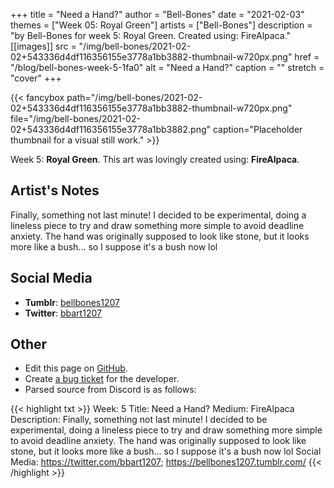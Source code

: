 +++
title =       "Need a Hand?"
author =      "Bell-Bones"
date =        "2021-02-03"
themes =      ["Week 05: Royal Green"]
artists =     ["Bell-Bones"]
description = "by Bell-Bones for week 5: Royal Green. Created using: FireAlpaca."
[[images]]
      src = "/img/bell-bones/2021-02-02+543336d4df116356155e3778a1bb3882-thumbnail-w720px.png"
      href = "/blog/bell-bones-week-5-1fa0"
      alt = "Need a Hand?"
      caption = ""
      stretch = "cover"
+++

{{< fancybox path="/img/bell-bones/2021-02-02+543336d4df116356155e3778a1bb3882-thumbnail-w720px.png" file="/img/bell-bones/2021-02-02+543336d4df116356155e3778a1bb3882.png" caption="Placeholder thumbnail for a visual still work." >}}


Week 5: **Royal Green**. This art was lovingly created using: **FireAlpaca**.

## Artist's Notes

Finally, something not last minute! I decided to be experimental, doing a lineless piece to try and draw something more simple to avoid deadline anxiety. The hand was originally supposed to look like stone, but it looks more like a bush... so I suppose it's a bush now lol

## Social Media

- **Tumblr**: <a href='https://bellbones1207.tumblr.com' target='_blank'>bellbones1207</a>
- **Twitter**: <a href='https://twitter.com/bbart1207' target='_blank'>bbart1207</a>

## Other

- Edit this page on [GitHub](https://github.com/teaminkling/web-refresh/edit/main/content/blog/bell-bones-week-5-1fa0.md).
- Create [a bug ticket](https://github.com/teaminkling/web-refresh/issues/new?assignees=&labels=bug&template=problem-report.md&title=) for the developer.
- Parsed source from Discord is as follows:

{{< highlight txt >}}
Week: 5
Title: Need a Hand?
Medium: FireAlpaca
Description: Finally, something not last minute! I decided to be experimental, doing a lineless piece to try and draw something more simple to avoid deadline anxiety. The hand was originally supposed to look like stone, but it looks more like a bush... so I suppose it's a bush now lol
Social Media: https://twitter.com/bbart1207; https://bellbones1207.tumblr.com/
{{< /highlight >}}